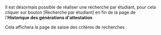 Il est désormais possible de réaliser une recherche par étudiant, pour cela cliquer sur bouton [Recherche par étudiant] en fin de la page de 
l'**Historique des générations d'attestation**  
  
Cela affichera la page de saisie des critères de recherches :
